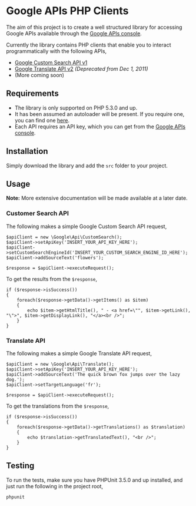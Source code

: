 Google APIs PHP Clients
=======================

The aim of this project is to create a well structured library for accessing Google APIs available through the [Google APIs console][1].

Currently the library contains PHP clients that enable you to interact programmatically with the following APIs,

* [Google Custom Search API v1][2]
* [Google Translate API v2][3] _(Deprecated from Dec 1, 2011)_
* (More coming soon)

Requirements
------------

* The library is only supported on PHP 5.3.0 and up.
* It has been assumed an autoloader will be present. If you require one, you can find one [here][4].
* Each API requires an API key, which you can get from the [Google APIs console][1].

Installation
------------

Simply download the library and add the `src` folder to your project.

Usage
-----

**Note:** More extensive documentation will be made available at a later date.

### Customer Search API

The following makes a simple Google Custom Search API request,

    $apiClient = new \Google\Api\CustomSearch();
    $apiClient->setApiKey('INSERT_YOUR_API_KEY_HERE');
    $apiClient->setCustomSearchEngineId('INSERT_YOUR_CUSTOM_SEARCH_ENGINE_ID_HERE');
    $apiClient->addSourceText('flowers');

    $response = $apiClient->executeRequest();

To get the results from the `$response`,

    if ($response->isSuccess())
    {
        foreach($response->getData()->getItems() as $item)
        {
            echo $item->getHtmlTitle(), " - <a href=\"", $item->getLink(), "\">", $item->getDisplayLink(), "</a><br />";
        }
    }

### Translate API

The following makes a simple Google Translate API request,

    $apiClient = new \Google\Api\Translate();
    $apiClient->setApiKey('INSERT_YOUR_API_KEY_HERE');
    $apiClient->addSourceText('The quick brown fox jumps over the lazy dog.');
    $apiClient->setTargetLanguage('fr');

    $response = $apiClient->executeRequest();

To get the translations from the `$response`,

    if ($response->isSuccess())
    {
        foreach($response->getData()->getTranslations() as $translation)
        {
            echo $translation->getTranslatedText(), "<br />";
        }
    }

Testing
-------

To run the tests, make sure you have PHPUnit 3.5.0 and up installed, and just run the following in the project root,

    phpunit

[1]: https://code.google.com/apis/console/
[2]: https://code.google.com/apis/customsearch/v1/overview.html
[3]: http://code.google.com/apis/language/translate/overview.html
[4]: http://groups.google.com/group/php-standards/web/psr-0-final-proposal